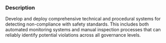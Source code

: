 ### Description

Develop and deploy comprehensive technical and procedural systems for detecting non-compliance with safety standards. This includes both automated monitoring systems and manual inspection processes that can reliably identify potential violations across all governance levels.

